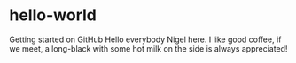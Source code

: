# hello-world
Getting started on GitHub
Hello everybody
Nigel here. I like good coffee, if we meet, a long-black with some hot milk on the side is always appreciated!
